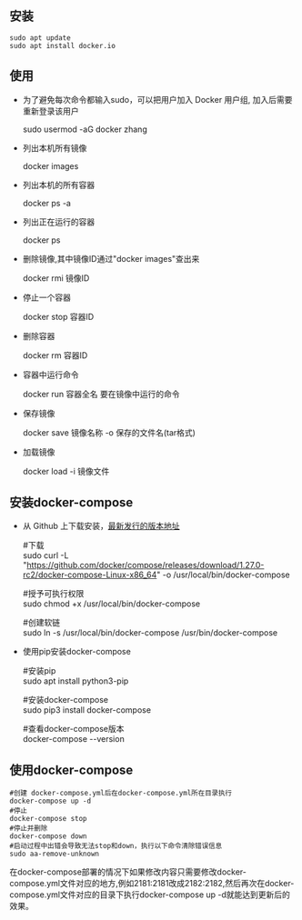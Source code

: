 ## 安装

	sudo apt update
	sudo apt install docker.io
	
## 使用
+ 为了避免每次命令都输入sudo，可以把用户加入 Docker 用户组, 加入后需要重新登录该用户

	sudo usermod -aG docker zhang

+ 列出本机所有镜像

	docker images

+ 列出本机的所有容器

	docker ps -a

+ 列出正在运行的容器

	docker ps

+ 删除镜像,其中镜像ID通过"docker images"查出来

	docker rmi 镜像ID

+ 停止一个容器

	docker stop 容器ID

+ 删除容器

	docker rm 容器ID
	
+ 容器中运行命令

	docker run 容器全名 要在镜像中运行的命令

+ 保存镜像

	docker save 镜像名称  -o  保存的文件名(tar格式)

+ 加载镜像

	docker load -i 镜像文件

## 安装docker-compose
+ 从 Github 上下载安装，[最新发行的版本地址](https://github.com/docker/compose/releases)

	#下载  
	sudo curl -L "https://github.com/docker/compose/releases/download/1.27.0-rc2/docker-compose-Linux-x86_64" -o /usr/local/bin/docker-compose

	#授予可执行权限  
	sudo chmod +x /usr/local/bin/docker-compose

	#创建软链  
	sudo ln -s /usr/local/bin/docker-compose /usr/bin/docker-compose


+ 使用pip安装docker-compose

	#安装pip  
	sudo apt install python3-pip

	#安装docker-compose  
	sudo pip3 install docker-compose

	#查看docker-compose版本  
	docker-compose --version

## 使用docker-compose

	#创建 docker-compose.yml后在docker-compose.yml所在目录执行  
	docker-compose up -d
	#停止
	docker-compose stop
	#停止并删除
	docker-compose down
	#启动过程中出错会导致无法stop和down，执行以下命令清除错误信息
	sudo aa-remove-unknown


在docker-compose部署的情况下如果修改内容只需要修改docker-compose.yml文件对应的地方,例如2181:2181改成2182:2182,然后再次在docker-compose.yml文件对应的目录下执行docker-compose up -d就能达到更新后的效果。